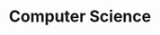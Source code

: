 ---
types: "word"

title: "Computer Science"

categories: ['']

tags: ['Computer', 'Science']

arabic: 'علوم الحاسب'

arexps: []

enwords: ['Computer Science']

enexps: []

arlexicons: 'ع'

enlexicons: 'C'

authors: ['Ruqayya Roshdy']

translators: ['']

citations: 'العربية والذكاء الاصطناعي'

sources: 'مركز الملك عبدالله بن عبدالعزيز الدولي لخدمة اللغة العربية'

word: "true"

slug: ""
---